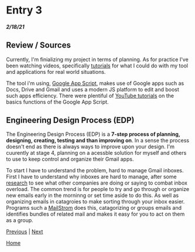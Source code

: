 # Entry 3
##### 2/18/21


## Review / Sources


Currently, I'm finializing my project in terms of planning. As for practice I've been watching videos, specifically <a href="https://www.youtube.com/watch?v=Pgfbl_o9WvM">tutorials</a> for what I could do with my tool and applications for real world situations. 

The tool i'm using, <a href="https://developers.google.com/apps-script">Google App Script</a>, makes use of Google apps such as Docs, Drive and Gmail and uses a modern JS platform to edit and boost such apps efficiency. There were plentiful of <a href="https://www.youtube.com/watch?v=Nd3DV_heK2Q">YouTube tutorials</a> on the basics functions of the Google App Script.

## Engineering Design Process (EDP)

The Engineering Design Process (EDP) is a <b>7-step process of planning, designing, creating, testing and than improving on</b>. In a sense the process doesn't end as there is always ways to improve upon your design. I'm cuurently at stage 4, planning on a acessble solution for myself and others to use to keep control and organize their Gmail apps. 

To start I have to understand the problem, hard to manage Gmail inboxes. First I have to understand why inboxes are hard to manage, after some <a href="https://hbr.org/2012/02/stop-email-overload-1">research</a> to see what other companies are doing or saying to combat inbox overload. The common trend is for people to try and go through or organize new emails early in the morninng or set time aside to do this. As well as organizing emails in catagroies to make sorting through your inbox easier. Programs such a <a href="https://mailstrom.co/MailStorm">MailStrom</a> does this, catagorizing or groups emails and identifies bundles of related mail and makes it easy for you to act on them as a group.

[Previous](entry02.md) | [Next](entry04.md)

[Home](../README.md)
